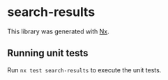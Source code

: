 # search-results

This library was generated with [Nx](https://nx.dev).

## Running unit tests

Run `nx test search-results` to execute the unit tests.
